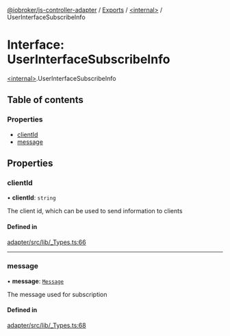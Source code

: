 [@iobroker/js-controller-adapter](../README.md) / [Exports](../modules.md) / [\<internal\>](../modules/internal_.md) / UserInterfaceSubscribeInfo

# Interface: UserInterfaceSubscribeInfo

[\<internal\>](../modules/internal_.md).UserInterfaceSubscribeInfo

## Table of contents

### Properties

- [clientId](internal_.UserInterfaceSubscribeInfo.md#clientid)
- [message](internal_.UserInterfaceSubscribeInfo.md#message)

## Properties

### clientId

• **clientId**: `string`

The client id, which can be used to send information to clients

#### Defined in

[adapter/src/lib/_Types.ts:66](https://github.com/ioBroker/ioBroker.js-controller/blob/1f96ea5e/packages/adapter/src/lib/_Types.ts#L66)

___

### message

• **message**: [`Message`](internal_.Message.md)

The message used for subscription

#### Defined in

[adapter/src/lib/_Types.ts:68](https://github.com/ioBroker/ioBroker.js-controller/blob/1f96ea5e/packages/adapter/src/lib/_Types.ts#L68)
